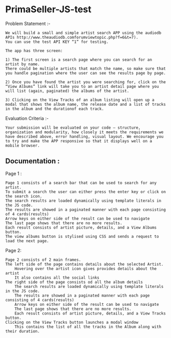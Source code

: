 # PrimaSeller-JS-test

Problem Statement :-

	We will build a small and simple artist search APP using the audiodb APIs http://www.theaudiodb.comforumviewtopic.php?f=6&t=7). 
	You can use the test API KEY “1” for testing.
	
	The app has three screen:
	
	1) The first screen is a search page where you can search for an artist by name.
	There could be multiple artists that match the name, so make sure that you handle pagination where the user can see the results page by page.

	2) Once you have found the artist you were searching for, click on the “View Albums” link will take you to an artist detail page where you will list (again, paginated) the albums of the artist.

	3) Clicking on the View Tracks of an album listing will open up a modal that shows the album name, the release date and a list of tracks in the album and the durationof each track.

Evaluation Criteria :-

	Your submission will be evaluated on your code – structure, organization and modularity, how closely it meets the requirements we have described above, error handling, visual layout. We encourage you to try and make the APP responsive so that it displays well on a mobile browser.


## Documentation :
Page 1 : 

	Page 1 consists of a search bar that can be used to search for any artist.
	To submit a search the user can either press the enter key or click on the search icon.
	The search results are loaded dynamically using template literals in the JS code. 
	The results are showed in a paginated manner with each page consisting of 4 cards(results)
	Arrow keys on either side of the result can be used to navigate
	The last page shows that there are no more results. 
	Each result consists of artist picture, details, and a View Albums button.
	The view albums button is stylised using CSS and sends a request to load the next page.
	
Page 2: 

	Page 2 consists of 2 main frames.
	The left side of the page contains details about the selected Artist.
		Hovering over the artist icon gives provides details about the artist 
		It also contains all the social links 
	The right side of the page consists od all the album details
		The search results are loaded dynamically using template literals in the JS code. 
		The results are showed in a paginated manner with each page consisting of 4 cards(results)
		Arrow keys on either side of the result can be used to navigate
		The last page shows that there are no more results. 
		Each result consists of artist picture, details, and a View Tracks button.
	Clicking on the View Tracks button launches a modal window 
		This contains the list of all the tracks in the Album along with their duration.

	
